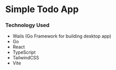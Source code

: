 # Simple Todo App


### Technology Used

* Wails (Go Framework for building desktop app)
* Go
* React
* TypeScript
* TailwindCSS
* Vite
